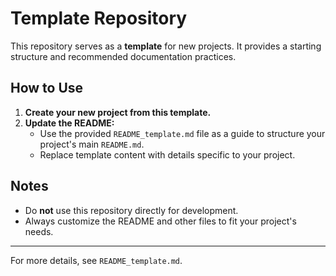 # Template Repository

This repository serves as a **template** for new projects. It provides a starting structure and recommended documentation practices.

## How to Use

1. **Create your new project from this template.**
2. **Update the README:**
    - Use the provided `README_template.md` file as a guide to structure your project's main `README.md`.
    - Replace template content with details specific to your project.

## Notes

- Do **not** use this repository directly for development.
- Always customize the README and other files to fit your project's needs.

---
For more details, see `README_template.md`.
